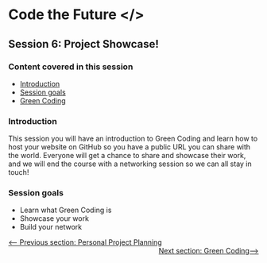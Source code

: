 # Code the Future </>

## Session 6: Project Showcase!

### Content covered in this session

- [Introduction](#Introduction)
- [Session goals](#Session-goals)
- [Green Coding](green_coding.md)

### Introduction

This session you will have an introduction to Green Coding and learn how to host your website on GitHub so you have a public URL you can share with the world. Everyone will get a chance to share and showcase their work, and we will end the course with a networking session so we can all stay in touch!

### Session goals

- Learn what Green Coding is
- Showcase your work
- Build your network

<div style="width: 100%">
<a href='../session-5/project_planning.md'><-- Previous section: Personal Project Planning</a>
<div align="right"><a href='green_coding.md'>Next section: Green Coding--></a></div>
</div>
